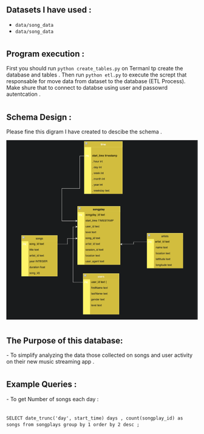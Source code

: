 
    
<h2>
 Datasets I have used  :
</h2>

* ``` data/song_data ```
* ``` data/song_data  ```    


<h1></h1>

<h2> Program execution : </h2>

First you should run ```python create_tables.py```  on Termanl tp create the database and tables .
Then run ```python etl.py``` to execute the scrept that responsable for move data from dataset to the database (ETL Process). 
Make shure that to connect to databse using user and passowrd autentcation .


<h1></h1>
<h2> Schema Design :  </h2>

Please fine this digram I have created to descibe the schema .

![GitHub Logo](ER_digram.png)

<h1></h1>


<h2>The Purpose of this database: </h2>
- To simplify analyzing the data those collected on songs and user activity on their new music streaming app .


<h1></h1>

 <h2> Example Queries : </h2>
- To get Number of songs each day : 
 <h6></h6>
 
 ```SELECT date_trunc('day', start_time) days , count(songplay_id) as songs from songplays group by 1 order by 2 desc ; ```





